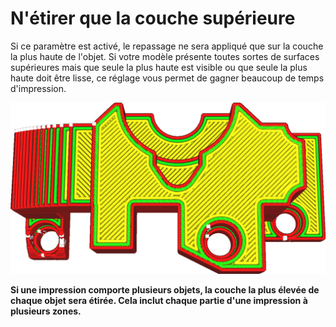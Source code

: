 N'étirer que la couche supérieure
====
Si ce paramètre est activé, le repassage ne sera appliqué que sur la couche la plus haute de l'objet. Si votre modèle présente toutes sortes de surfaces supérieures mais que seule la plus haute est visible ou que seule la plus haute doit être lisse, ce réglage vous permet de gagner beaucoup de temps d'impression.

![Le demi-cercle de la couche inférieure ne sera pas repassé](../../../articles/images/ironing_only_highest_layer.png)

**Si une impression comporte plusieurs objets, la couche la plus élevée de chaque objet sera étirée. Cela inclut chaque partie d'une impression à plusieurs zones.**
